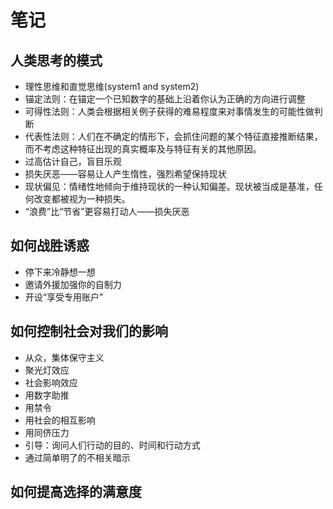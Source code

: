 # 笔记

## 人类思考的模式

- 理性思维和直觉思维(system1 and system2)
- 锚定法则：在锚定一个已知数字的基础上沿着你认为正确的方向进行调整
- 可得性法则：人类会根据相关例子获得的难易程度来对事情发生的可能性做判断
- 代表性法则：人们在不确定的情形下，会抓住问题的某个特征直接推断结果，而不考虑这种特征出现的真实概率及与特征有关的其他原因。
- 过高估计自己，盲目乐观
- 损失厌恶——容易让人产生惰性，强烈希望保持现状
- 现状偏见：情绪性地倾向于维持现状的一种认知偏差。现状被当成是基准，任何改变都被视为一种损失。
- “浪费”比“节省”更容易打动人——损失厌恶

## 如何战胜诱惑

- 停下来冷静想一想
- 邀请外援加强你的自制力
- 开设“享受专用账户”

## 如何控制社会对我们的影响

- 从众，集体保守主义
- 聚光灯效应
- 社会影响效应
- 用数字助推
- 用禁令
- 用社会的相互影响
- 用同侪压力
- 引导：询问人们行动的目的、时间和行动方式
- 通过简单明了的不相关暗示

## 如何提高选择的满意度

